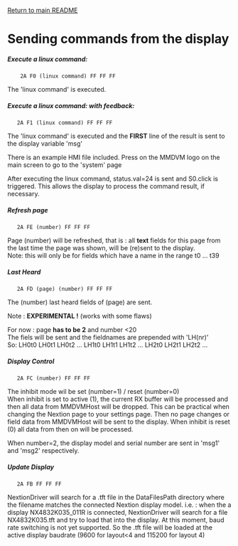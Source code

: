 [Return to main README](README.md "Return to main README")


Sending commands from the display
=================================

##### Execute a linux command:
```
    2A F0 (linux command) FF FF FF
```
The 'linux command' is executed.

##### Execute a linux command: with feedback:
```
   2A F1 (linux command) FF FF FF
```
The 'linux command' is executed and the __FIRST__ line of the result
is sent to the display variable 'msg'

There is an example HMI file included.
Press on the MMDVM logo on the main screen to go to the 'system' page
  
After executing the linux command, status.val=24 is sent and S0.click 
is triggered. This allows the display to process the command result, if 
necessary.
  
##### Refresh page
```
   2A FE (number) FF FF FF
```
Page (number) will be refreshed, that is : all __text__ fields for this page 
from the last time the page was shown, will be (re)sent to the display.  
Note: this will only be for fields which have a name in the range t0 ... t39
  
##### Last Heard
```
   2A FD (page) (number) FF FF FF
```
The (number) last heard fields of (page) are sent.  

Note : __EXPERIMENTAL !__ (works with some flaws)

For now : page __has to be 2__ and number <20  
The fiels will be sent and the fieldnames are prepended with 'LH(nr)'  
So: LH0t0 LH0t1 LH0t2 ... LH1t0 LH1t1 LH1t2 ... LH2t0 LH2t1 LH2t2 ...
  
##### Display Control
```
   2A FC (number) FF FF FF
```
The inhibit mode wil be set (number=1) / reset (number=0)  
When inhibit is set to active (1), the current RX buffer will be processed 
and then all data from MMDVMHost will be dropped.
This can be practical when changing the Nextion page to your settings page. 
Then no page changes or field data from MMDVMHost will be sent to the display.
When inhibit is reset (0) all data from then on will be processed.

When number=2, the display model and serial number are sent in 'msg1' and 
'msg2' respectively.


##### Update Display
```
   2A FB FF FF FF
```
  
NextionDriver will search for a .tft file in the DataFilesPath directory 
where the filename matches the connected Nextion display model.
i.e. : when the a display NX4832K035_011R is connected, NextionDriver will 
search for a file NX4832K035.tft and try to load that into the display.
At this moment, baud rate switching is not yet supported. So the .tft file 
will be loaded at the active display baudrate (9600 for layout<4 and 115200 for 
layout 4)
